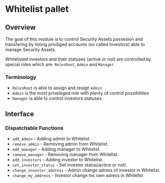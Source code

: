 # Whitelist pallet
 
## Overview
 
The goal of this module is to control Security Assets possesion
and transfering by listing priviliged accounts (so called Investors) able to manage
Security Assets.
 
Whitelisted investors and their statuses (active or not) are controlled by
special roles which are: `RolesRoot`, `Admin` and `Manager`

### Terminology
- `RolesRoot` is able to assign and resign `Admin`
- `Admin` is the most priveleged role with plenty of control possibilities
- `Manager` is able to control investors statuses
## Interface
### Dispatchable Functions
- `add_admin` - Adding admin to Whitelist.
- `remove_admin` - Removing admin from Whitelist.
- `add_manager` - Adding manager to Whitelist.
- `remove_manager` - Removing manager from Whitelist.
- `add_investors` - Adding investor to Whitelist.
- `set_investor_status` - Set investor status(actice or not).
- `change_investor_address` - Admin change adress of investor in Whitelist.
- `change_my_address` - Investor change his own adress in Whitelist